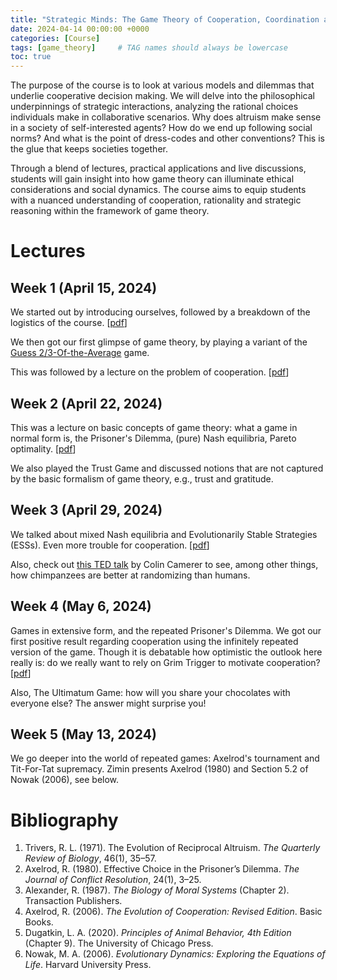 ```yaml
---
title: "Strategic Minds: The Game Theory of Cooperation, Coordination and Collaboration"
date: 2024-04-14 00:00:00 +0000
categories: [Course]
tags: [game_theory]     # TAG names should always be lowercase
toc: true
---
```


The purpose of the course is to look at various models and dilemmas that underlie cooperative decision making.
We will delve into the philosophical underpinnings of strategic interactions, analyzing the rational choices individuals make in collaborative scenarios. 
Why does altruism make sense in a society of self-interested agents? How do we end up following social norms? And what is the point of dress-codes and other conventions?
This is the glue that keeps societies together.

Through a blend of lectures, practical applications and live discussions, students will gain insight into how game theory can illuminate ethical considerations and social dynamics. 
The course aims to equip students with a nuanced understanding of cooperation, rationality and strategic reasoning within the framework of game theory.


# Lectures

## Week 1 (April 15, 2024)
We started out by introducing ourselves, followed by a breakdown of the logistics of the course. 
[[pdf](/content/teaching/2024-strategic-minds/00-logistics.pdf)]

We then got our first glimpse of game theory, by playing a variant of the 
<a href="https://en.wikipedia.org/wiki/Guess_2/3_of_the_average">Guess 2/3-Of-the-Average</a> game.

This was followed by a lecture on the problem of cooperation. [[pdf](/content/teaching/2024-strategic-minds/01-the-problem-of-cooperation.pdf)]

## Week 2 (April 22, 2024)
This was a lecture on basic concepts of game theory:
what a game in normal form is, the Prisoner's Dilemma, (pure) Nash equilibria, Pareto optimality. 
[[pdf](/content/teaching/2024-strategic-minds/02-game-theory-101.pdf)]    

We also played the Trust Game and discussed notions that are not captured by the basic formalism of game theory, 
e.g., trust and gratitude.

## Week 3 (April 29, 2024)
We talked about mixed Nash equilibria and Evolutionarily Stable Strategies (ESSs).
Even more trouble for cooperation.
[[pdf](/content/teaching/2024-strategic-minds/03-mixed-and-ess.pdf)]

Also, check out <a href="https://www.youtube.com/watch?v=IPobRaUie18">this TED talk</a> 
by Colin Camerer to see, among other things, how chimpanzees are better at randomizing than humans.

## Week 4 (May 6, 2024)
Games in extensive form, and the repeated Prisoner's Dilemma.
We got our first positive result regarding cooperation using the infinitely repeated version of the game.
Though it is debatable how optimistic the outlook here really is:
do we really want to rely on Grim Trigger to motivate cooperation?
[[pdf](/content/teaching/2024-strategic-minds/04-repeated-games.pdf)]

Also, The Ultimatum Game: how will you share your chocolates with everyone else? 
The answer might surprise you!

## Week 5 (May 13, 2024)
We go deeper into the world of repeated games: Axelrod's tournament and Tit-For-Tat supremacy.
Zimin presents Axelrod (1980) and Section 5.2 of Nowak (2006), see below.

# Bibliography
1. Trivers, R. L. (1971). The Evolution of Reciprocal Altruism. *The Quarterly Review of Biology*, 46(1), 35–57.
2. Axelrod, R. (1980). Effective Choice in the Prisoner’s Dilemma. *The Journal of Conflict Resolution*, 24(1), 3–25.
3. Alexander, R. (1987). *The Biology of Moral Systems* (Chapter 2). Transaction Publishers.
4. Axelrod, R. (2006). *The Evolution of Cooperation: Revised Edition*. Basic Books.
5. Dugatkin, L. A. (2020). *Principles of Animal Behavior, 4th Edition* (Chapter 9). The University of Chicago Press.
6. Nowak, M. A. (2006). *Evolutionary Dynamics: Exploring the Equations of Life*. Harvard University Press.
